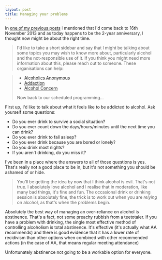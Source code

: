 ```yaml
---
layout: post
title: Managing your problems
---
```

In [one of my previous posts](/2015/09/20/maybe-you-drink-too-much/) I mentioned that I'd come back to 16th November 2013 and as today happens to be the 2-year anniversary, I thought now might be about the right time.

> I'd like to take a short sidebar and say that I might be
> talking about some topics you may wish to know more
> about, particularly alcohol and the not-responsible use
> of it. If you think you might need more information
> about this, please reach out to someone. These
> organisations can help:

> - [Alcoholics Anonymous](http://www.alcoholics-anonymous.org.uk)
> - [Addaction](http://www.addaction.org.uk)
> - [Alcohol Concern](https://www.alcoholconcern.org.uk/help-and-advice/)
>
> Now back to our scheduled programming...

First up, I'd like to talk about what it feels like to be addicted to alcohol.
Ask yourself some questions:

- Do you ever drink to survive a social situation?
- Do you ever count down the days/hours/minutes until the next time you can drink?
- Do you ever drink to fall asleep?
- Do you ever drink because you are bored or lonely?
- Do you drink most nights?
- If you aren't drinking, do you miss it?

I've been in a place where the answers to all of those questions is yes. That's really
not a good place to be in, but it's not something you should be ashamed of or hide.

> You'll be getting the idea by now
> that I think alcohol is evil. That's not true. I
> absolutely love alcohol and I realise that in
> moderation, like many bad things, it's fine and fun.
> The occasional drink or drinking session is absolutely
> fine, the trick is to work out when you are _relying_
> on alcohol, as that's when the problems begin.

Absolutely the best way of managing an over-reliance on alcohol is abstinence. That's a
fact, not some preachy rubbish from a teetotaler. If you have a problem with drinking,
the single most effective method of controlling alcoholism is total abstinence. It's
effective (it's actually what AA recommends) and there is good evidence that it has a
lower rate of recidivism than other options when combined with other recommended
actions (in the case of AA, that means regular meeting attendance)

Unfortunately abstinence not going to be a workable option for everyone.

